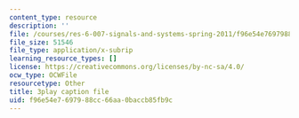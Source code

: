 ```yaml
---
content_type: resource
description: ''
file: /courses/res-6-007-signals-and-systems-spring-2011/f96e54e7697988cc66aa0baccb85fb9c_6xaaeop7gJ8.srt
file_size: 51546
file_type: application/x-subrip
learning_resource_types: []
license: https://creativecommons.org/licenses/by-nc-sa/4.0/
ocw_type: OCWFile
resourcetype: Other
title: 3play caption file
uid: f96e54e7-6979-88cc-66aa-0baccb85fb9c
---
```

